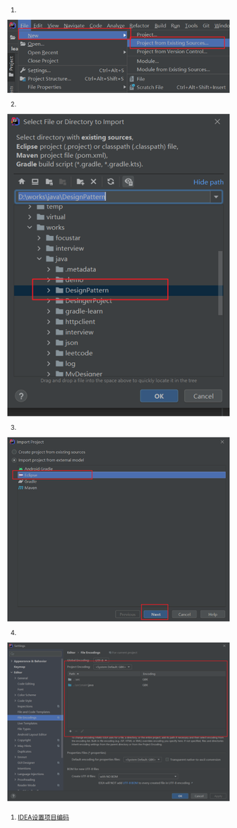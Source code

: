 ### 
1. 
![](./images/new-project-from-exixsted-project.png)

2. 
![](./images/project.png)

3. 
![](./images/select-eclipse.png)

4. 
![](./images/file-encoding.png)

### 
1. [IDEA设置项目编码](https://www.cnblogs.com/hai-feng/p/12302052.html)